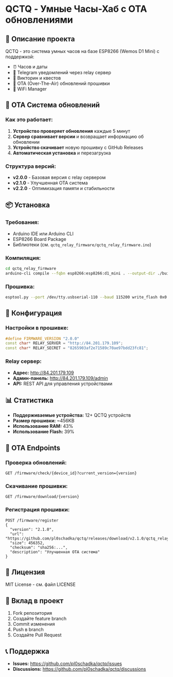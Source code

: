 # QCTQ - Умные Часы-Хаб с OTA обновлениями

## 📱 Описание проекта

QCTQ - это система умных часов на базе ESP8266 (Wemos D1 Mini) с поддержкой:
- ⏰ Часов и даты
- 📱 Telegram уведомлений через relay сервер
- 🎯 Викторин и квестов
- 🔄 OTA (Over-The-Air) обновлений прошивки
- 📡 WiFi Manager

## 🚀 OTA Система обновлений

### Как это работает:

1. **Устройство проверяет обновления** каждые 5 минут
2. **Сервер сравнивает версии** и возвращает информацию об обновлении
3. **Устройство скачивает** новую прошивку с GitHub Releases
4. **Автоматическая установка** и перезагрузка

### Структура версий:

- **v2.0.0** - Базовая версия с relay сервером
- **v2.1.0** - Улучшенная OTA система
- **v2.2.0** - Оптимизация памяти и стабильности

## 📦 Установка

### Требования:
- Arduino IDE или Arduino CLI
- ESP8266 Board Package
- Библиотеки (см. `qctq_relay_firmware/qctq_relay_firmware.ino`)

### Компиляция:
```bash
cd qctq_relay_firmware
arduino-cli compile --fqbn esp8266:esp8266:d1_mini . --output-dir ./build
```

### Прошивка:
```bash
esptool.py --port /dev/tty.usbserial-110 --baud 115200 write_flash 0x0 build/qctq_relay_firmware.ino.bin
```

## 🔧 Конфигурация

### Настройки в прошивке:
```cpp
#define FIRMWARE_VERSION "2.0.0"
const char* RELAY_SERVER = "http://84.201.179.109";
const char* RELAY_SECRET = "8265903af2e71589c70ae97bdd23fc81";
```

### Relay сервер:
- **Адрес:** http://84.201.179.109
- **Админ-панель:** http://84.201.179.109/admin
- **API:** REST API для управления устройствами

## 📊 Статистика

- **Поддерживаемые устройства:** 12+ QCTQ устройств
- **Размер прошивки:** ~456KB
- **Использование RAM:** 43%
- **Использование Flash:** 39%

## 🔄 OTA Endpoints

### Проверка обновлений:
```
GET /firmware/check/{device_id}?current_version={version}
```

### Скачивание прошивки:
```
GET /firmware/download/{version}
```

### Регистрация прошивки:
```
POST /firmware/register
{
  "version": "2.1.0",
  "url": "https://github.com/pl0schadka/qctq/releases/download/v2.1.0/qctq_relay_firmware_v2.1.0.bin",
  "size": 456352,
  "checksum": "sha256:...",
  "description": "Улучшенная OTA система"
}
```

## 📝 Лицензия

MIT License - см. файл LICENSE

## 🤝 Вклад в проект

1. Fork репозитория
2. Создайте feature branch
3. Commit изменения
4. Push в branch
5. Создайте Pull Request

## 📞 Поддержка

- **Issues:** https://github.com/pl0schadka/qctq/issues
- **Discussions:** https://github.com/pl0schadka/qctq/discussions
